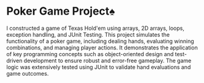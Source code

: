 # Poker Game Project♠️
I constructed a game of Texas Hold'em using arrays, 2D arrays, loops, exception handling, and JUnit Testing. This project simulates the functionality of a poker game, including dealing hands, evaluating winning combinations, and managing player actions. It demonstrates the application of key programming concepts such as object-oriented design and test-driven development to ensure robust and error-free gameplay. The game logic was extensively tested using JUnit to validate hand evaluations and game outcomes.
